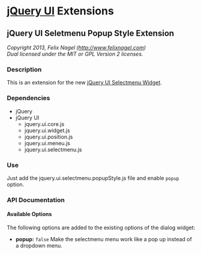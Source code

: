 # [jQuery UI](http://jqueryui.com/) Extensions


## jQuery UI Seletmenu Popup Style Extension

*Copyright 2013, Felix Nagel (http://www.felixnagel.com)*  
*Dual licensed under the MIT or GPL Version 2 licenses.*  


### Description

This is an extension for the new [jQuery UI Selectmenu Widget](https://github.com/jquery/jquery-ui/tree/selectmenu).


### Dependencies
* jQuery
* jQuery UI
	* jquery.ui.core.js
	* jquery.ui.widget.js
	* jquery.ui.position.js
	* jquery.ui.meneu.js
	* jquery.ui.selectmenu.js


### Use
Just add the jquery.ui.selectmenu.popupStyle.js file and enable `popup` option.


### API Documentation

#### Available Options
The following options are added to the existing options of the dialog widget:

* **popup:** `false`
    Make the selectmenu menu work like a pop up instead of a dropdown menu.